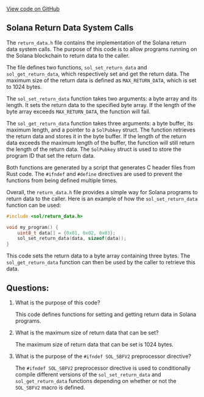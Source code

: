 [View code on GitHub](https://github.com/solana-labs/solana/blob/master/sdk/sbf/c/inc/sol/return_data.h)

## Solana Return Data System Calls

The `return_data.h` file contains the implementation of the Solana return data system calls. The purpose of this code is to allow programs running on the Solana blockchain to return data to the caller. 

The file defines two functions, `sol_set_return_data` and `sol_get_return_data`, which respectively set and get the return data. The maximum size of the return data is defined as `MAX_RETURN_DATA`, which is set to 1024 bytes. 

The `sol_set_return_data` function takes two arguments: a byte array and its length. It sets the return data to the specified byte array. If the length of the byte array exceeds `MAX_RETURN_DATA`, the function will fail. 

The `sol_get_return_data` function takes three arguments: a byte buffer, its maximum length, and a pointer to a `SolPubkey` struct. The function retrieves the return data and stores it in the byte buffer. If the length of the return data exceeds the maximum length of the buffer, the function will still return the length of the return data. The `SolPubkey` struct is used to store the program ID that set the return data. 

Both functions are generated by a script that generates C header files from Rust code. The `#ifndef` and `#define` directives are used to prevent the functions from being defined multiple times. 

Overall, the `return_data.h` file provides a simple way for Solana programs to return data to the caller. Here is an example of how the `sol_set_return_data` function can be used:

```c
#include <sol/return_data.h>

void my_program() {
    uint8_t data[] = {0x01, 0x02, 0x03};
    sol_set_return_data(data, sizeof(data));
}
```

This code sets the return data to a byte array containing three bytes. The `sol_get_return_data` function can then be used by the caller to retrieve this data.
## Questions: 
 1. What is the purpose of this code?
    
    This code defines functions for setting and getting return data in Solana programs.

2. What is the maximum size of return data that can be set?
    
    The maximum size of return data that can be set is 1024 bytes.

3. What is the purpose of the `#ifndef SOL_SBFV2` preprocessor directive?
    
    The `#ifndef SOL_SBFV2` preprocessor directive is used to conditionally compile different versions of the `sol_set_return_data` and `sol_get_return_data` functions depending on whether or not the `SOL_SBFV2` macro is defined.
